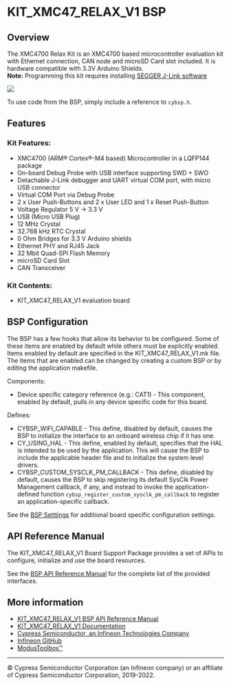 # KIT_XMC47_RELAX_V1 BSP

## Overview

The XMC4700 Relax Kit is an XMC4700 based microcontroller evaluation kit with Ethernet connection, CAN node and microSD Card slot included. It is hardware compatible with 3.3V Arduino Shields.     
**Note:**
Programming this kit requires installing 
[SEGGER J-Link software](https://www.segger.com/downloads/jlink/#J-LinkSoftwareAndDocumentationPack)

![](docs/html/board.png)

To use code from the BSP, simply include a reference to `cybsp.h`.

## Features

### Kit Features:

* XMC4700 (ARM® Cortex®-M4 based) Microcontroller in a LQFP144 package
* On-board Debug Probe with USB interface supporting SWD + SWO
* Detachable J-Link debugger and UART virtual COM port, with micro USB connector
* Virtual COM Port via Debug Probe
* 2 x User Push-Buttons and 2 x User LED and 1 x Reset Push-Button
* Voltage Regulator 5 V -> 3.3 V
* USB (Micro USB Plug)
* 12 MHz Crystal
* 32.768 kHz RTC Crystal
* 0 Ohm Bridges for 3.3 V Arduino shields
* Ethernet PHY and RJ45 Jack
* 32 Mbit Quad-SPI Flash Memory
* microSD Card Slot
* CAN Transceiver

### Kit Contents:

* KIT_XMC47_RELAX_V1 evaluation board

## BSP Configuration

The BSP has a few hooks that allow its behavior to be configured. Some of these items are enabled by default while others must be explicitly enabled. Items enabled by default are specified in the KIT_XMC47_RELAX_V1.mk file. The items that are enabled can be changed by creating a custom BSP or by editing the application makefile.

Components:
* Device specific category reference (e.g.: CAT1) - This component, enabled by default, pulls in any device specific code for this board.

Defines:
* CYBSP_WIFI_CAPABLE - This define, disabled by default, causes the BSP to initialize the interface to an onboard wireless chip if it has one.
* CY_USING_HAL - This define, enabled by default, specifies that the HAL is intended to be used by the application. This will cause the BSP to include the applicable header file and to initialize the system level drivers.
* CYBSP_CUSTOM_SYSCLK_PM_CALLBACK - This define, disabled by default, causes the BSP to skip registering its default SysClk Power Management callback, if any, and instead to invoke the application-defined function `cybsp_register_custom_sysclk_pm_callback` to register an application-specific callback.



See the [BSP Setttings][settings] for additional board specific configuration settings.

## API Reference Manual

The KIT_XMC47_RELAX_V1 Board Support Package provides a set of APIs to configure, initialize and use the board resources.

See the [BSP API Reference Manual][api] for the complete list of the provided interfaces.

## More information
* [KIT_XMC47_RELAX_V1 BSP API Reference Manual][api]
* [KIT_XMC47_RELAX_V1 Documentation](https://www.infineon.com/cms/en/product/evaluation-boards/kit_xmc47_relax_v1/)
* [Cypress Semiconductor, an Infineon Technologies Company](http://www.cypress.com)
* [Infineon GitHub](https://github.com/infineon)
* [ModusToolbox™](https://www.cypress.com/products/modustoolbox-software-environment)

[api]: https://infineon.github.io/TARGET_KIT_XMC47_RELAX_V1/html/modules.html
[settings]: https://infineon.github.io/TARGET_KIT_XMC47_RELAX_V1/html/md_bsp_settings.html

---
© Cypress Semiconductor Corporation (an Infineon company) or an affiliate of Cypress Semiconductor Corporation, 2019-2022.